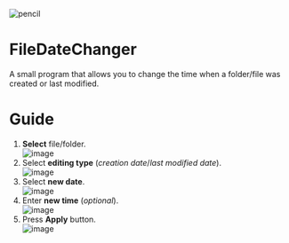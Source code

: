 ![pencil](https://user-images.githubusercontent.com/61251075/187410806-b3bce69d-b648-48cd-a156-307416c8abe4.png)


# FileDateChanger
A small program that allows you to change the time when a folder/file was created or last modified.

# Guide
1. **Select** file/folder. <br>
![image](https://user-images.githubusercontent.com/61251075/187412532-04e28b39-6f35-4f43-b618-070818033b1b.png)
2. Select **editing type** (*creation date*/*last modified date*).<br>
![image](https://user-images.githubusercontent.com/61251075/187414286-c5a3d828-015b-4fea-9eca-f2f78a23e6ce.png)
3. Select **new date**. <br>
![image](https://user-images.githubusercontent.com/61251075/187413091-551c0dd0-efdd-48c6-8c88-c1a18b8c36ce.png)
4. Enter **new time** (*optional*). <br>
![image](https://user-images.githubusercontent.com/61251075/187413271-112084f6-5b2a-411f-baac-49b29abb807d.png)
5. Press **Apply** button. <br>
![image](https://user-images.githubusercontent.com/61251075/187413403-d9554dc3-af46-46ca-8f56-7db938151e8b.png)
